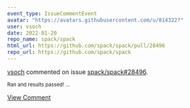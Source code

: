 ```yaml
---
event_type: IssueCommentEvent
avatar: "https://avatars.githubusercontent.com/u/814322?"
user: vsoch
date: 2022-01-20
repo_name: spack/spack
html_url: https://github.com/spack/spack/pull/28496
repo_url: https://github.com/spack/spack
---
```


<a href='https://github.com/vsoch' target='_blank'>vsoch</a> commented on issue <a href='https://github.com/spack/spack/pull/28496' target='_blank'>spack/spack#28496</a>.

<small>Ran and results passed!...</small>

<a href='https://github.com/spack/spack/pull/28496' target='_blank'>View Comment</a>